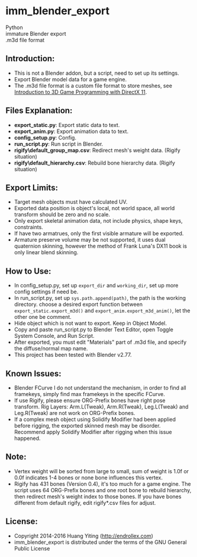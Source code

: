 imm_blender_export
==================
Python  
immature Blender export  
.m3d file format

Introduction:
-------------
* This is not a Blender addon, but a script, need to set up its settings. 
* Export Blender model data for a game engine.
* The .m3d file format is a custom file format to store meshes,
  see [Introduction to 3D Game Programming with DirectX 11](http://www.amazon.com/Introduction-3D-Game-Programming-DirectX/dp/1936420228/).

Files Explanation:
------------------
* **export_static.py**: Export static data to text.
* **export_anim.py**: Export animation data to text.
* **config_setup.py**: Config.
* **run_script.py**: Run script in Blender.
* **rigify\default_group_map.csv**: Redirect mesh's weight data. (Rigify situation)
* **rigify\default_hierarchy.csv**: Rebuild bone hierarchy data. (Rigify situation)

Export Limits:
--------------
* Target mesh objects must have calculated UV.
* Exported data position is object's local, not world space, all world transform should be zero and no scale.
* Only export skeletal animation data, not include physics, shape keys, constraints.
* If have two armatrues, only the first visible armature will be exported.
* Armature preserve volume may be not supported, it uses dual quaternion skinning,
  however the method of Frank Luna's DX11 book is only linear blend skinning.

How to Use:
-----------
* In config_setup.py, set up `export_dir` and `working_dir`, set up more config settings if need be.
* In run_script.py, set up `sys.path.append(path)`, the path is the working directory.
  choose a desired export function between `export_static.export_m3d()` and `export_anim.export_m3d_anim()`,
  let the other one be comment.
* Hide object which is not want to export. Keep in Object Model.
* Copy and paste run_script.py to Blender Text Editor, open Toggle System Console, and Run Script.
* After exported, you must edit "Materials" part of .m3d file, and specify the diffuse/normal map name.
* This project has been tested with Blender v2.77.

Known Issues:
-------------
* Blender FCurve I do not understand the mechanism, in order to find all framekeys,
  simply find max framekeys in the specific FCurve.
* If use Rigify, please ensure ORG-Prefix bones have right pose transform.
  Rig Layers: Arm.L(Tweak), Arm.R(Tweak), Leg.L(Tweak) and Leg.R(Tweak) are not work on ORG-Prefix bones.
* If a complex mesh object using Solidify Modifier had been applied before rigging, the exported skinned mesh may be disorder.
  Recommend apply Solidify Modifier after rigging when this issue happened.

Note:
-----
* Vertex weight will be sorted from large to small,
  sum of weight is 1.0f or 0.0f indicates 1-4 bones or none bone influences this vertex.
* Rigify has 431 bones (Version 0.4), it's too much for a game engine.
  The script uses 64 ORG-Prefix bones and one root bone to rebuild hierarchy,
  then redirect mesh's weight index to those bones.
  If you have bones different from default rigify, edit rigify\*.csv files for adjust.

License:
--------
* Copyright 2014-2016 Huang Yiting (http://endrollex.com)
* imm_blender_export is distributed under the terms of the GNU General Public License